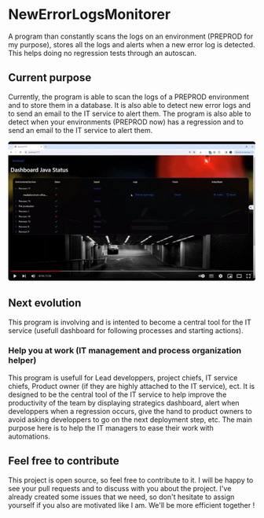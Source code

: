 # NewErrorLogsMonitorer
A program than constantly scans the logs on an environment (PREPROD for my purpose), stores all the logs and alerts when a new error log is detected. This helps doing no regression tests through an autoscan.

## Current purpose

Currently, the program is able to scan the logs of a PREPROD environment and to store them in a database. It is also able to detect new error logs and to send an email to the IT service to alert them. The program is also able to detect when your environments (PREPROD now) has a regression and to send an email to the IT service to alert them.

[![TNR Tool](https://raw.githubusercontent.com/Rayanox/NewErrorLogsMonitorer/main/Image-dashboard.JPG)](https://youtu.be/CEx09YiQbDk "TNR tool")

## Next evolution
This program is involving and is intented to become a central tool for the IT service (usefull dashboard for following processes and starting actions).

### Help you at work (IT management and process organization helper)

This program is usefull for Lead developpers, project chiefs, IT service chiefs, Product owner (if they are highly attached to the IT service), ect. It is designed to be the central tool of the IT service to help improve the productivity of the team by displaying strategics dashboard, alert when developpers when a regression occurs, give the hand to product owners to avoid asking developpers to go on the next deployment step, etc.
The main purpose here is to help the IT managers to ease their work with automations.

## Feel free to contribute

This project is open source, so feel free to contribute to it. I will be happy to see your pull requests and to discuss with you about the project. I've already created some issues that we need, so don't hesitate to assign yourself if you also are motivated like I am. We'll be more efficient together !
